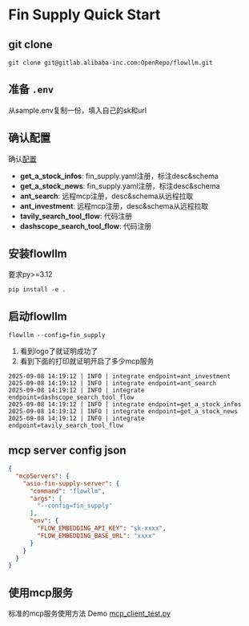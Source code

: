 # Fin Supply Quick Start

## git clone
```shell
git clone git@gitlab.alibaba-inc.com:OpenRepo/flowllm.git
```

## 准备 `.env`
从sample.env复制一份，填入自己的sk和url

## 确认配置
确认[配置](../flowllm/config/fin_supply.yaml)
- **get_a_stock_infos**: fin_supply.yaml注册，标注desc&schema
- **get_a_stock_news**: fin_supply.yaml注册，标注desc&schema
- **ant_search**: 远程mcp注册，desc&schema从远程拉取
- **ant_investment**: 远程mcp注册，desc&schema从远程拉取
- **tavily_search_tool_flow**: 代码注册
- **dashscope_search_tool_flow**: 代码注册

## 安装flowllm

要求py>=3.12
```shell
pip install -e .
```

## 启动flowllm
```shell
flowllm --config=fin_supply
```
1. 看到logo了就证明成功了
2. 看到下面的打印就证明开启了多少mcp服务
```
2025-09-08 14:19:12 | INFO | integrate endpoint=ant_investment
2025-09-08 14:19:12 | INFO | integrate endpoint=ant_search
2025-09-08 14:19:12 | INFO | integrate endpoint=dashscope_search_tool_flow
2025-09-08 14:19:12 | INFO | integrate endpoint=get_a_stock_infos
2025-09-08 14:19:12 | INFO | integrate endpoint=get_a_stock_news
2025-09-08 14:19:12 | INFO | integrate endpoint=tavily_search_tool_flow
```

## mcp server config json

```json
{
  "mcpServers": {
    "asio-fin-supply-server": {
      "command": "flowllm",
      "args": [
        "--config=fin_supply"
      ],
      "env": {
        "FLOW_EMBEDDING_API_KEY": "sk-xxxx",
        "FLOW_EMBEDDING_BASE_URL": "xxxx"
      }
    }
  }
}
```

## 使用mcp服务
标准的mcp服务使用方法
Demo [mcp_client_test.py](../test/mcp_client_test.py)

